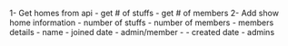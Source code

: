 1- Get homes from api
    - get # of stuffs
    - get # of members
2- Add show home information
    - number of stuffs
    - number of members 
    - members details
        - name
        - joined date
        - admin/member
        - 
    - created date
    - admins